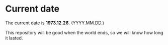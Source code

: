 # Current date

The current date is **1973.12.26.** (YYYY.MM.DD.)

This repository will be good when the world ends, so we will know how long it lasted.